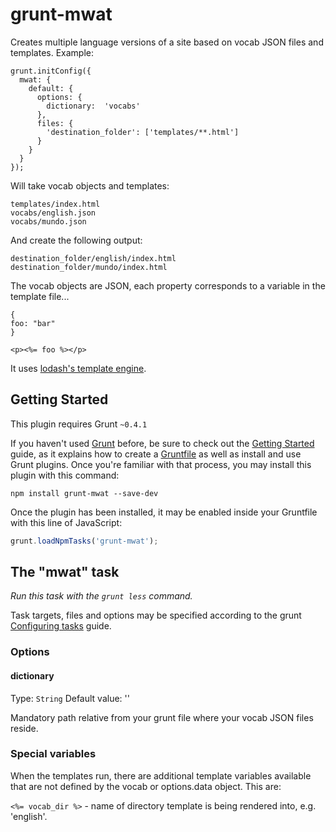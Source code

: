 # grunt-mwat

Creates multiple language versions of a site based on vocab JSON files and templates.  Example:

```
grunt.initConfig({
  mwat: {
    default: {
      options: {
        dictionary:  'vocabs'
      },
      files: {
        'destination_folder': ['templates/**.html']
      }
    }
  }
});
```

Will take vocab objects and templates:

```
templates/index.html
vocabs/english.json
vocabs/mundo.json
```

And create the following output:

```
destination_folder/english/index.html
destination_folder/mundo/index.html
```

The vocab objects are JSON, each property corresponds to a variable in the template file...

```
{
foo: "bar"
}
```

```
<p><%= foo %></p>
```

It uses [lodash's template engine](http://lodash.com/docs#template).

## Getting Started
This plugin requires Grunt `~0.4.1`

If you haven't used [Grunt](http://gruntjs.com/) before, be sure to check out the [Getting Started](http://gruntjs.com/getting-started) guide, as it explains how to create a [Gruntfile](http://gruntjs.com/sample-gruntfile) as well as install and use Grunt plugins. Once you're familiar with that process, you may install this plugin with this command:

```shell
npm install grunt-mwat --save-dev
```

Once the plugin has been installed, it may be enabled inside your Gruntfile with this line of JavaScript:

```js
grunt.loadNpmTasks('grunt-mwat');
```

## The "mwat" task
_Run this task with the `grunt less` command._

Task targets, files and options may be specified according to the grunt [Configuring tasks](http://gruntjs.com/configuring-tasks) guide.

### Options

#### dictionary
Type: `String`
Default value: ''

Mandatory path relative from your grunt file where your vocab JSON files reside. 

### Special variables

When the templates run, there are additional template variables available that are not defined by the vocab or options.data object.  This are:

`<%= vocab_dir %>` - name of directory template is being rendered into, e.g. 'english'.

